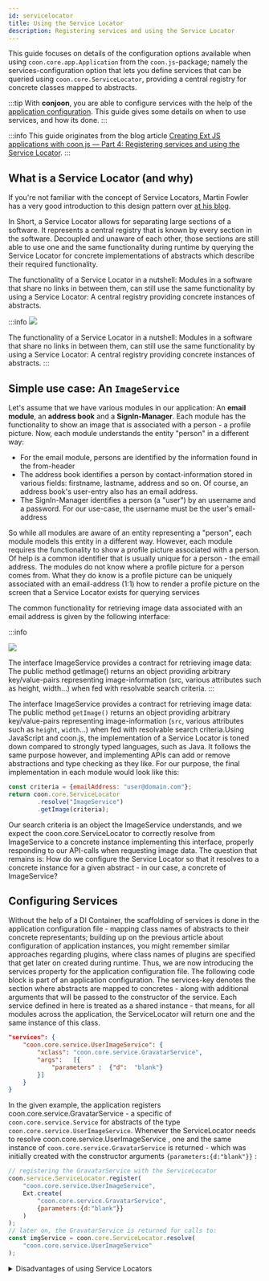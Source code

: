 ```yaml
---
id: servicelocator
title: Using the Service Locator
description: Registering services and using the Service Locator
---
```



This guide focuses on details of the configuration options available when using `coon.core.app.Application` from the `coon.js`-package; namely the services-configuration option that lets you define services that can be queried using `coon.core.ServiceLocator`, providing a central registry for concrete classes mapped to abstracts.

:::tip
With **conjoon**, you are able to configure services with the help of the [application configuration](/docs/conjoon.conf.json#services). This guide gives some details on when to use services, and how its done.
:::

:::info
This guide originates from the blog article [Creating Ext JS applications with coon.js — Part 4: Registering services and using the Service Locator](https://medium.com/@thorstensuckow/creating-ext-js-applications-with-coon-js-part-4-using-the-service-locator-ce6bc2548352).
:::

## What is a Service Locator (and why)
If you're not familiar with the concept of Service Locators, Martin Fowler has a very good introduction to this design pattern over [at his blog](https://martinfowler.com/articles/injection.html).

In Short, a Service Locator allows for separating large sections of a software. It represents a central registry that is known by every section in the software. Decoupled and unaware of each other, those sections are still able to use one and the same functionality during runtime by querying the Service Locator for concrete implementations of abstracts which describe their required functionality.

The functionality of a Service Locator in a nutshell: Modules in a software that share no links in between them, can still use the same functionality by using a Service Locator: A central registry providing concrete instances of abstracts.

:::info
![](https://miro.medium.com/max/400/1*vdzilmvH5g5BPHhxq6MBbQ.png)

The functionality of a Service Locator in a nutshell: Modules in a software that share no links in between them, can still use the same functionality by using a Service Locator: A central registry providing concrete instances of abstracts.
:::

## Simple use case: An `ImageService`

Let's assume that we have various modules in our application: An **email module**, an **address book** and a **SignIn-Manager**. Each module has the functionality to show an image that is associated with a person - a profile picture. Now, each module understands the entity "person" in a different way:

- For the email module, persons are identified by the information found in the from-header
- The address book identifies a person by contact-information stored in various fields: firstname, lastname, address and so on. Of course, an address book's user-entry also has an email address.
- The SignIn-Manager identifies a person (a "user") by an username and a password. For our use-case, the username must be the user's email-address

So while all modules are aware of an entity representing a "person", each module models this entity in a different way. However, each module requires the functionality to show a profile picture associated with a person.
Of help is a common identifier that is usually unique for a person - the email address.
The modules do not know where a profile picture for a person comes from. What they do know is
a profile picture can be uniquely associated with an email-address (1:1)
how to render a profile picture on the screen
that a Service Locator exists for querying services

The common functionality for retrieving image data associated with an email address is given by the following interface:

:::info 

![](https://miro.medium.com/max/400/1*00C7YHORdIUpE0VIdsyY3g.png)

The interface ImageService provides a contract for retrieving image data: The public method getImage() returns an object providing arbitrary key/value-pairs representing image-information (src, various attributes such as height, width…) when fed with resolvable search criteria.
:::


The interface ImageService provides a contract for retrieving image data: The public method `getImage()` returns an object providing arbitrary key/value-pairs representing image-information (`src`, various attributes such as `height`, `width`…) when fed with resolvable search criteria.Using JavaScript and coon.js, the implementation of a Service Locator is toned down compared to strongly typed languages, such as Java. It follows the same purpose however, and implementing APIs can add or remove abstractions and type checking as they like.
For our purpose, the final implementation in each module would look like this:

```javascript
const criteria = {emailAddress: "user@domain.com"};
return coon.core.ServiceLocator
        .resolve("ImageService")
        .getImage(criteria);
```

Our search criteria is an object the ImageService understands, and we expect the coon.core.ServiceLocator to correctly resolve from ImageService to a concrete instance implementing this interface, properly responding to our API-calls when requesting image data.
The question that remains is: How do we configure the Service Locator so that it resolves to a concrete instance for a given abstract - in our case, a concrete of ImageService?

## Configuring Services
Without the help of a DI Container, the scaffolding of services is done in the application configuration file - mapping class names of abstracts to their concrete representants; building up on the previous article about configuration of application instances, you might remember similar approaches regarding plugins, where class names of plugins are specified that get later on created during runtime. Thus, we are now introducing the services property for the application configuration file.
The following code block is part of an application configuration. The services-key denotes the section where abstracts are mapped to concretes - along with additional arguments that will be passed to the constructor of the service. Each service defined in here is treated as a shared instance - that means, for all modules across the application, the ServiceLocator will return one and the same instance of this class.
```json
"services": {
    "coon.core.service.UserImageService": {
        "xclass": "coon.core.service.GravatarService",
        "args":   [{
            "parameters" :  {"d":  "blank"}
        }]
    }
}
```
In the given example, the application registers coon.core.service.GravatarService - a specific of `coon.core.service.Service` for abstracts of the type `coon.core.service.UserImageService`. Whenever the ServiceLocator needs to resolve coon.core.service.UserImageService  , one and the same instance of `coon.core.service.GravatarService` is returned - which was initially created with the constructor arguments `{parameters:{d:"blank"}}` :

```javascript
// registering the GravatarService with the ServiceLocator
coon.service.ServiceLocator.register(
    "coon.core.service.UserImageService",
    Ext.create(
        "coon.core.service.GravatarService",
        {parameters:{d:"blank"}}
    )
);
// later on, the GravatarService is returned for calls to:
const imgService = coon.core.ServiceLocator.resolve(
    "coon.core.service.UserImageService"
);
```

<details>
<summary>Disadvantages of using Service  Locators</summary>

Our code must consider the fact that a service is missing. As a possible solution, the ServiceLocator could provide a concrete default (a ["Special Case"](https://martinfowler.com/eaaCatalog/specialCase.html)) of the abstract, where applicabable. On another note, while we can guarantee that services resolved to specific abstracts are of the type of this abstract, the API of those services might not respond to our queries in a way the requesting API can handle the responses properly: Services might become very fine granular with their responses. This could lead to over engineering those services when considering various use cases (our ImageService, for example, might have to provide various binary formats for requested images, or none at all - the src-attribute of an HTML img-tag accepts an URL-string as well as base64-encoded data urls in the form of `data:[<mediatype>][;base64],<data>`).
</details>
